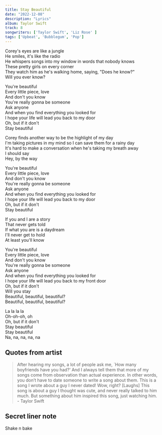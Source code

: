 ```yaml
---
title: Stay Beautiful
date: "2022-12-08"
description: "Lyrics"
album: Taylor Swift
track: 8
songwriters: ['Taylor Swift', 'Liz Rose' ]
tags: ['Upbeat', 'Bubblegum', 'Pop']
---
```

<p className="verse-one">
Corey's eyes are like a jungle <br />
He smiles, it's like the radio <br />
He whispers songs into my window in words that nobody knows <br />
These pretty girls on every corner <br />
They watch him as he's walking home, saying, "Does he know?" <br />
Will you ever know? <br />
</p>
<p className="chorus">
You're beautiful <br />
Every little piece, love <br />
And don't you know <br />
You're really gonna be someone <br />
Ask anyone <br />
And when you find everything you looked for <br />
I hope your life will lead you back to my door <br />
Oh, but if it don't <br />
Stay beautiful <br />
</p>
<p className="verse-two">
Corey finds another way to be the highlight of my day <br />
I'm taking pictures in my mind so I can save them for a rainy day <br />
It's hard to make a conversation when he's taking my breath away <br />
I should say <br />
Hey, by the way <br />
</p>
<p className="chorus">
You're beautiful <br />
Every little piece, love <br />
And don't you know <br />
You're really gonna be someone <br />
Ask anyone <br />
And when you find everything you looked for <br />
I hope your life will lead you back to my door <br />
Oh, but if it don't <br />
Stay beautiful <br />
</p>
<p className="bridge">
If you and I are a story <br />
That never gets told <br />
If what you are is a daydream <br />
I'll never get to hold <br />
At least you'll know <br />
</p>
<p className="chorus">
You're beautiful <br />
Every little piece, love <br />
And don't you know <br />
You're really gonna be someone <br />
Ask anyone <br />
And when you find everything you looked for <br />
I hope your life will lead you back to my front door <br />
Oh, but if it don't <br />
Will you stay <br />
Beautiful, beautiful, beautiful? <br />
Beautiful, beautiful, beautiful? <br />
</p>
<p className="outro">
La la la la <br />
Oh-oh-oh, oh <br />
Oh, but if it don't <br />
Stay beautiful <br />
Stay beautiful <br />
Na, na, na, na, na <br />
</p>

## Quotes from artist
<blockquote>

After hearing my songs, a lot of people ask me, `How many boyfriends have you had?‘ And I always tell them that more of my songs come from observation than actual experience. In other words, you don’t have to date someone to write a song about them. This is a song I wrote about a guy I never dated! Wow, right? [Laughs] This song is about a guy I thought was cute, and never really talked to him much. But something about him inspired this song, just watching him. - Taylor Swift
</blockquote>

## Secret liner note
Shake n bake
